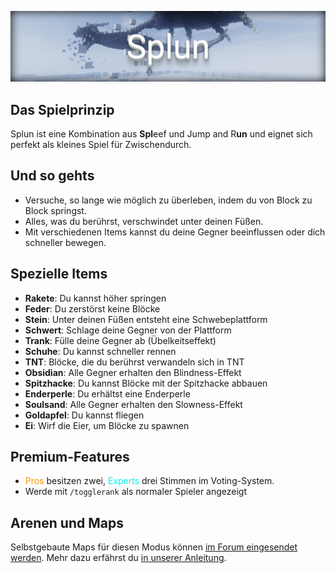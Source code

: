 ![Splun](img/Splun.png)

## Das Spielprinzip
Splun ist eine Kombination aus <strong>Spl</strong>eef und Jump and R<strong>un</strong> und eignet sich perfekt als kleines Spiel für Zwischendurch.

## Und so gehts
- Versuche, so lange wie möglich zu überleben, indem du von Block zu Block springst.
- Alles, was du berührst, verschwindet unter deinen Füßen.
- Mit verschiedenen Items kannst du deine Gegner beeinflussen oder dich schneller bewegen.

## Spezielle Items
- <strong>Rakete</strong>: Du kannst höher springen
- <strong>Feder</strong>: Du zerstörst keine Blöcke
- <strong>Stein</strong>: Unter deinen Füßen entsteht eine Schwebeplattform
- <strong>Schwert</strong>: Schlage deine Gegner von der Plattform
- <strong>Trank</strong>: Fülle deine Gegner ab (Übelkeitseffekt)
- <strong>Schuhe</strong>: Du kannst schneller rennen
- <strong>TNT</strong>: Blöcke, die du berührst verwandeln sich in TNT
- <strong>Obsidian</strong>: Alle Gegner erhalten den Blindness-Effekt
- <strong>Spitzhacke</strong>: Du kannst Blöcke mit der Spitzhacke abbauen
- <strong>Enderperle</strong>: Du erhältst eine Enderperle
- <strong>Soulsand</strong>: Alle Gegner erhalten den Slowness-Effekt
- <strong>Goldapfel</strong>: Du kannst fliegen
- <strong>Ei</strong>: Wirf die Eier, um  Blöcke zu spawnen

## Premium-Features
- <span style="color:#F99500">Pros</span> besitzen zwei, <span style="color:#00F9EC">Experts</span> drei Stimmen im Voting-System.
- Werde mit `/togglerank` als normaler Spieler angezeigt

## Arenen und Maps
Selbstgebaute Maps für diesen Modus können <a href="https://forum.timolia.de/forums/map-einsendungen.61/" target="_blank">im Forum eingesendet werden</a>. Mehr dazu erfährst du 
<a href="https://forum.timolia.de/threads/wie-sende-ich-eine-map-ein.3/" target="_blank">in unserer Anleitung</a>.